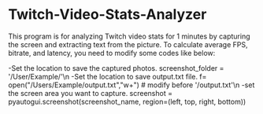 # Twitch-Video-Stats-Analyzer

This program is for analyzing Twitch video stats for 1 minutes by capturing the screen and extracting text from the picture.
To calculate average FPS, bitrate, and latency, you need to modify some codes like below:

-Set the location to save the captured photos.
screenshot_folder = '/User/Example/'\n
-Set the location to save output.txt file.
f= open("/Users/Example/output.txt","w+") # modify before '/output.txt'\n
-set the screen area you want to capture.
screenshot = pyautogui.screenshot(screenshot_name, region=(left, top, right, bottom)) 
